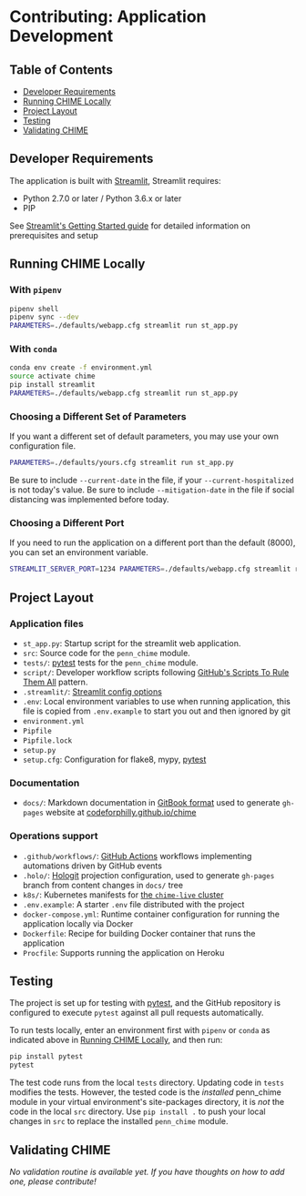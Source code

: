# Contributing: Application Development

## Table of Contents

- [Developer Requirements](#developer-requirements)
- [Running CHIME Locally](#running-chime-locally)
- [Project Layout](#project-layout)
- [Testing](#testing)
- [Validating CHIME](#validating-chime)

## Developer Requirements

The application is built with [Streamlit](https://www.streamlit.io/), Streamlit requires:

- Python 2.7.0 or later / Python 3.6.x or later
- PIP

See [Streamlit's Getting Started guide](https://docs.streamlit.io/getting_started.html) for detailed information on prerequisites and setup

## Running CHIME Locally

### With `pipenv`

```bash
pipenv shell
pipenv sync --dev
PARAMETERS=./defaults/webapp.cfg streamlit run st_app.py
```

### With `conda`

```bash
conda env create -f environment.yml
source activate chime
pip install streamlit
PARAMETERS=./defaults/webapp.cfg streamlit run st_app.py
```

### Choosing a Different Set of Parameters

If you want a different set of default parameters, you may use your own configuration file.

```bash
PARAMETERS=./defaults/yours.cfg streamlit run st_app.py
```

Be sure to include `--current-date` in the file, if your `--current-hospitalized` is not today's value.
Be sure to include `--mitigation-date` in the file if social distancing was implemented before today.

### Choosing a Different Port

If you need to run the application on a different port than the default (8000), you can set an environment variable.

```bash
STREAMLIT_SERVER_PORT=1234 PARAMETERS=./defaults/webapp.cfg streamlit run st_app.py
```

## Project Layout

### Application files

- `st_app.py`: Startup script for the streamlit web application.
- `src`: Source code for the `penn_chime` module.
- `tests/`: [pytest](https://docs.pytest.org/en/latest/) tests for the `penn_chime` module.
- `script/`: Developer workflow scripts following [GitHub's Scripts To Rule Them All](https://github.com/github/scripts-to-rule-them-all) pattern.
- `.streamlit/`: [Streamlit config options](https://docs.streamlit.io/cli.html)
- `.env`: Local environment variables to use when running application, this file is copied from `.env.example` to start you out and then ignored by git
- `environment.yml`
- `Pipfile`
- `Pipfile.lock`
- `setup.py`
- `setup.cfg`: Configuration for flake8, mypy, [pytest](https://docs.pytest.org/en/latest/)

### Documentation

- `docs/`: Markdown documentation in [GitBook format](https://gitbookio.gitbooks.io/docs-toolchain/structure.html) used to generate `gh-pages` website at [codeforphilly.github.io/chime](https://codeforphilly.github.io/chime)

### Operations support

- `.github/workflows/`: [GitHub Actions](https://github.com/features/actions) workflows implementing automations driven by GitHub events
- `.holo/`: [Hologit](https://github.com/JarvusInnovations/hologit) projection configuration, used to generate `gh-pages` branch from content changes in `docs/` tree
- `k8s/`: Kubernetes manifests for [the `chime-live` cluster](https://codeforphilly.github.io/chime/operations/chime-live-cluster.html)
- `.env.example`: A starter `.env` file distributed with the project
- `docker-compose.yml`: Runtime container configuration for running the application locally via Docker
- `Dockerfile`: Recipe for building Docker container that runs the application
- `Procfile`: Supports running the application on Heroku

## Testing

The project is set up for testing with [pytest](https://docs.pytest.org/en/latest/), and the GitHub repository is configured to execute `pytest` against all pull requests automatically.

To run tests locally, enter an environment first with `pipenv` or `conda` as indicated above in [Running CHIME Locally](#running-chime-locally), and then run:

```bash
pip install pytest
pytest
```

The test code runs from the local `tests` directory. Updating code in `tests` modifies the tests.
However, the tested code is the *installed* penn_chime module in your virtual environment's site-packages directory, it is *not* the code in the local `src` directory.
Use `pip install .` to push your local changes in `src` to replace the installed `penn_chime` module.

## Validating CHIME

*No validation routine is available yet. If you have thoughts on how to add one, please contribute!*
